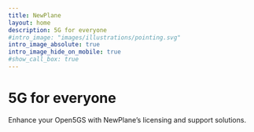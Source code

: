 ```yaml
---
title: NewPlane
layout: home
description: 5G for everyone
#intro_image: "images/illustrations/pointing.svg"
intro_image_absolute: true
intro_image_hide_on_mobile: true
#show_call_box: true
---
```


# 5G for everyone

Enhance your Open5GS with NewPlane’s licensing and support solutions.
